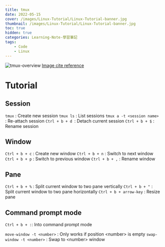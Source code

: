 ```yaml
---
title: tmux
date: 2022-05-15
cover: /images/Linux-Tutorial/Linux-Tutorial-banner.jpg
thumbnail: /images/Linux-Tutorial/Linux-Tutorial-banner.jpg
toc: true
hidden: true
categories: Learning-Note-學習筆記
tags:
    - Code
    - Linux
---
```


![tmux-overview](/images/Linux-Tutorial/Command/tmux/tmux-overview.png)
[Image cite reference](https://arcolinux.com/everthing-you-need-to-know-about-tmux-panes/)

# Tutorial

## Session
`tmux` : Create new session
`tmux ls` : List sessions
`tmux a -t <session name>` : Re-attach session
`Ctrl + b + d `: Detach current session
`Ctrl + b + $` : Rename session

## Window
`Ctrl + b + c` : Create new window
`Ctrl + b + n` : Switch to next window
`Ctrl + b + p` : Switch to previous window
`Ctrl + b + ,` : Rename window

## Pane
`Ctrl + b + %` : Split current window to two pane vertically
`Ctrl + b + "` : Split current window to two pane horizontally
`Ctrl + b + arrow-key` : Resize pane

## Command prompt mode
`Ctrl + b + :`: Into command prompt mode

`move-window -t <number>` : Only works if position \<number\> is empty
`swap-window -t <number>` : Swap to \<number\> window
